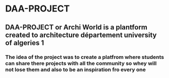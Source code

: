 # DAA-PROJECT
## DAA-PROJECT or Archi World is a plantform created to architecture département university of algeries 1 
### The idea of the project was to create a platfrom where students can share there projects with all the community so whey will not lose them and also to be an inspiration fro every one 
